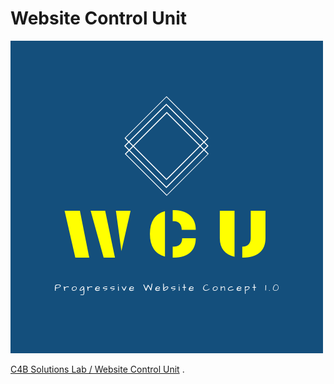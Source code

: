 # Website Control Unit

![Website Control Unit](/Website_Control_Unit_logo.png)

[C4B Solutions Lab / Website Control Unit](https://github.com/C4B-Solutions-Lab/Website_Control_Unit/blob/master/README.md "Home of human oriented software !")
.